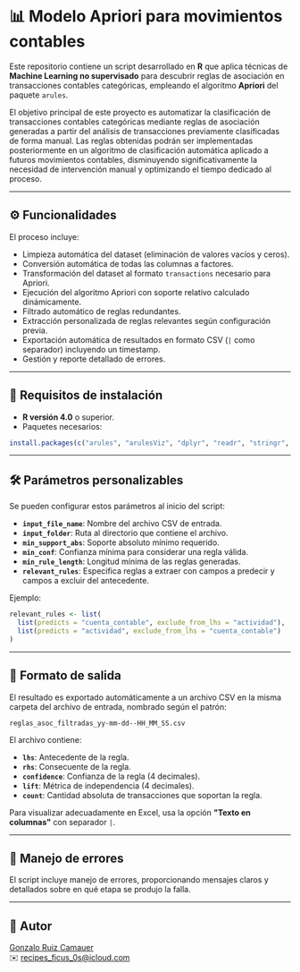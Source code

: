 # 📊 Modelo Apriori para movimientos contables

Este repositorio contiene un script desarrollado en **R** que aplica técnicas de **Machine Learning no supervisado** para descubrir reglas de asociación en transacciones contables categóricas, empleando el algoritmo **Apriori** del paquete `arules`.

El objetivo principal de este proyecto es automatizar la clasificación de transacciones contables categóricas mediante reglas de asociación generadas a partir del análisis de transacciones previamente clasificadas de forma manual. Las reglas obtenidas podrán ser implementadas posteriormente en un algoritmo de clasificación automática aplicado a futuros movimientos contables, disminuyendo significativamente la necesidad de intervención manual y optimizando el tiempo dedicado al proceso.

---

## ⚙️ Funcionalidades

El proceso incluye:

- Limpieza automática del dataset (eliminación de valores vacíos y ceros).
- Conversión automática de todas las columnas a factores.
- Transformación del dataset al formato `transactions` necesario para Apriori.
- Ejecución del algoritmo Apriori con soporte relativo calculado dinámicamente.
- Filtrado automático de reglas redundantes.
- Extracción personalizada de reglas relevantes según configuración previa.
- Exportación automática de resultados en formato CSV (`|` como separador) incluyendo un timestamp.
- Gestión y reporte detallado de errores.

---

## 📌 Requisitos de instalación

- **R versión 4.0** o superior.
- Paquetes necesarios:

```r
install.packages(c("arules", "arulesViz", "dplyr", "readr", "stringr", "forcats"))
```

---

## 🛠 Parámetros personalizables

Se pueden configurar estos parámetros al inicio del script:

- **`input_file_name`**: Nombre del archivo CSV de entrada.
- **`input_folder`**: Ruta al directorio que contiene el archivo.
- **`min_support_abs`**: Soporte absoluto mínimo requerido.
- **`min_conf`**: Confianza mínima para considerar una regla válida.
- **`min_rule_length`**: Longitud mínima de las reglas generadas.
- **`relevant_rules`**: Especifica reglas a extraer con campos a predecir y campos a excluir del antecedente.

Ejemplo:

```r
relevant_rules <- list(
  list(predicts = "cuenta_contable", exclude_from_lhs = "actividad"),
  list(predicts = "actividad", exclude_from_lhs = "cuenta_contable")
)
```

---

## 📁 Formato de salida

El resultado es exportado automáticamente a un archivo CSV en la misma carpeta del archivo de entrada, nombrado según el patrón:

```
reglas_asoc_filtradas_yy-mm-dd--HH_MM_SS.csv
```

El archivo contiene:

- **`lhs`**: Antecedente de la regla.
- **`rhs`**: Consecuente de la regla.
- **`confidence`**: Confianza de la regla (4 decimales).
- **`lift`**: Métrica de independencia (4 decimales).
- **`count`**: Cantidad absoluta de transacciones que soportan la regla.

Para visualizar adecuadamente en Excel, usa la opción **"Texto en columnas"** con separador `|`.

---

## 🛑 Manejo de errores

El script incluye manejo de errores, proporcionando mensajes claros y detallados sobre en qué etapa se produjo la falla.

---

## 👤 Autor

[Gonzalo Ruiz Camauer](https://github.com/gonrc/)  
✉️ [recipes_ficus_0s@icloud.com](mailto:recipes_ficus_0s@icloud.com)

